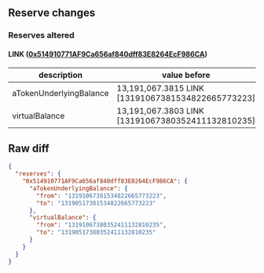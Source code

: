 ## Reserve changes

### Reserves altered

#### LINK ([0x514910771AF9Ca656af840dff83E8264EcF986CA](https://etherscan.io/address/0x514910771AF9Ca656af840dff83E8264EcF986CA))

| description | value before | value after |
| --- | --- | --- |
| aTokenUnderlyingBalance | 13,191,067.3815 LINK [13191067381534822665773223] | 13,190,517.3815 LINK [13190517381534822665773223] |
| virtualBalance | 13,191,067.3803 LINK [13191067380352411132810235] | 13,190,517.3803 LINK [13190517380352411132810235] |


## Raw diff

```json
{
  "reserves": {
    "0x514910771AF9Ca656af840dff83E8264EcF986CA": {
      "aTokenUnderlyingBalance": {
        "from": "13191067381534822665773223",
        "to": "13190517381534822665773223"
      },
      "virtualBalance": {
        "from": "13191067380352411132810235",
        "to": "13190517380352411132810235"
      }
    }
  }
}
```